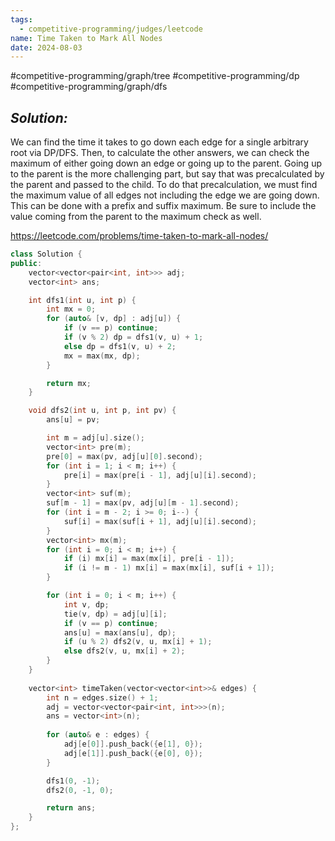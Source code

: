 ```yaml
---
tags:
  - competitive-programming/judges/leetcode
name: Time Taken to Mark All Nodes
date: 2024-08-03
---
```

#competitive-programming/graph/tree #competitive-programming/dp #competitive-programming/graph/dfs 
## _Solution:_
We can find the time it takes to go down each edge for a single arbitrary root via DP/DFS. Then, to calculate the other answers, we can check the maximum of either going down an edge or going up to the parent. Going up to the parent is the more challenging part, but say that was precalculated by the parent and passed to the child. To do that precalculation, we must find the maximum value of all edges not including the edge we are going down. This can be done with a prefix and suffix maximum. Be sure to include the value coming from the parent to the maximum check as well.

https://leetcode.com/problems/time-taken-to-mark-all-nodes/
```cpp
class Solution {
public:
    vector<vector<pair<int, int>>> adj;
    vector<int> ans;

    int dfs1(int u, int p) {
        int mx = 0;
        for (auto& [v, dp] : adj[u]) {
            if (v == p) continue;
            if (v % 2) dp = dfs1(v, u) + 1;
            else dp = dfs1(v, u) + 2;
            mx = max(mx, dp);
        }

        return mx;
    }

    void dfs2(int u, int p, int pv) {
        ans[u] = pv;

        int m = adj[u].size();
        vector<int> pre(m);
        pre[0] = max(pv, adj[u][0].second);
        for (int i = 1; i < m; i++) {
            pre[i] = max(pre[i - 1], adj[u][i].second);
        }
        vector<int> suf(m);
        suf[m - 1] = max(pv, adj[u][m - 1].second);
        for (int i = m - 2; i >= 0; i--) {
            suf[i] = max(suf[i + 1], adj[u][i].second);
        }
        vector<int> mx(m);
        for (int i = 0; i < m; i++) {
            if (i) mx[i] = max(mx[i], pre[i - 1]);
            if (i != m - 1) mx[i] = max(mx[i], suf[i + 1]);
        }

        for (int i = 0; i < m; i++) {
            int v, dp;
            tie(v, dp) = adj[u][i];
            if (v == p) continue;
            ans[u] = max(ans[u], dp);
            if (u % 2) dfs2(v, u, mx[i] + 1);
            else dfs2(v, u, mx[i] + 2);
        }
    }
    
    vector<int> timeTaken(vector<vector<int>>& edges) {
        int n = edges.size() + 1;
        adj = vector<vector<pair<int, int>>>(n);
        ans = vector<int>(n);
        
        for (auto& e : edges) {
            adj[e[0]].push_back({e[1], 0});
            adj[e[1]].push_back({e[0], 0});
        }

        dfs1(0, -1);
        dfs2(0, -1, 0);

        return ans;
    }
};
```